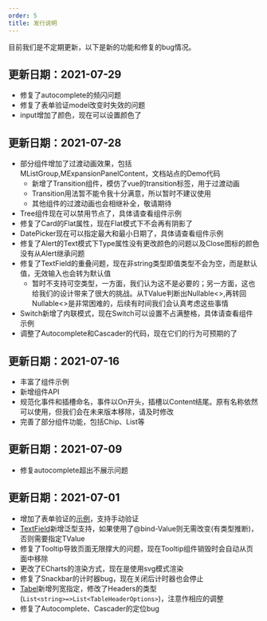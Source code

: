 ```yaml
---
order: 5
title: 发行说明
---
```




目前我们是不定期更新，以下是新的功能和修复的bug情况。

## 更新日期：2021-07-29

- 修复了autocomplete的频闪问题
- 修复了表单验证model改变时失效的问题
- input增加了颜色，现在可以设置颜色了

## 更新日期：2021-07-28

- 部分组件增加了过渡动画效果，包括MListGroup,MExpansionPanelContent，文档站点的Demo代码
  - 新增了Transition组件，模仿了vue的transition标签，用于过渡动画
  - Transition用法暂不能令我十分满意，所以暂时不建议使用
  - 其他组件的过渡动画也会相继补全，敬请期待
- Tree组件现在可以禁用节点了，具体请查看组件示例
- 修复了Card的Flat属性，现在Flat模式下不会再有阴影了
- DatePicker现在可以指定最大和最小日期了，具体请查看组件示例
- 修复了Alert的Text模式下Type属性没有更改颜色的问题以及Close图标的颜色没有从Alert继承问题
- 修复了TextField的重叠问题，现在非string类型即值类型不会为空，而是默认值，无效输入也会转为默认值
  - 暂时不支持可空类型，一方面，我们认为这不是必要的；另一方面，这也给我们的设计带来了很大的挑战。从TValue判断出Nullable<>,再转回Nullable<>是非常困难的，后续有时间我们会认真考虑这些事情
- Switch新增了内联模式，现在Switch可以设置不占满整格，具体请查看组件示例
- 调整了Autocomplete和Cascader的代码，现在它们的行为可预期的了

## 更新日期：2021-07-16

- 丰富了组件示例
- 新增组件API
- 规范化事件和插槽命名，事件以On开头，插槽以Content结尾。原有名称依然可以使用，但我们会在未来版本移除，请及时修改
- 完善了部分组件功能，包括Chip、List等

## 更新日期：2021-07-09

- 修复autocomplete超出不展示问题

## 更新日期：2021-07-01

- 增加了表单验证的[示例](/zh-CN/components/form)，支持手动验证
- [TextField](zh-CN/components/textfield)新增泛型支持，如果使用了@bind-Value则无需改变(有类型推断)，否则需要指定TValue
- 修复了Tooltip导致页面无限撑大的问题，现在Tooltip组件销毁时会自动从页面中移除
- 更改了ECharts的渲染方式，现在是使用svg模式渲染
- 修复了Snackbar的计时器bug，现在关闭后计时器也会停止
- [Tabel](/zh-CN/components/table)新增列宽指定，修改了Headers的类型(`List<string>=>List<TableHeaderOptions>`)，注意作相应的调整
- 修复了Autocomplete、Cascader的定位bug